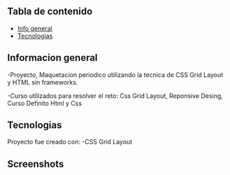 ## Tabla de contenido 
* [Info general](#general-info)
* [Tecnologias](#Tecnologias)

## Informacion general 
-Proyecto, Maquetacion periodico utilizando la tecnica de CSS Grid Layout y HTML sin frameworks.

-Curso utilizados para resolver el reto: Css Grid Layout, Reponsive Desing, Curso Definito Html y Css

## Tecnologias 
Proyecto fue creado con: 
-CSS Grid Layout

## Screenshots 



